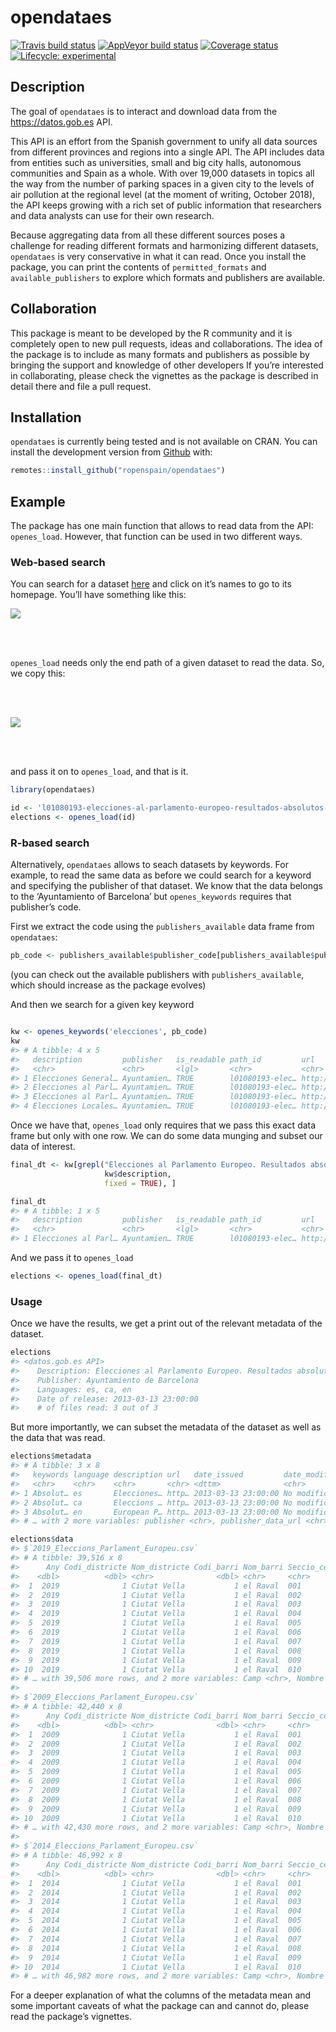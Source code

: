
<!-- README.md is generated from README.Rmd. Please edit that file -->

# opendataes

[![Travis build
status](https://travis-ci.org/rOpenSpain/opendataes.svg?branch=master)](https://travis-ci.org/rOpenSpain/opendataes)
[![AppVeyor build
status](https://ci.appveyor.com/api/projects/status/github/rOpenSpain/opendataes?branch=master&svg=true)](https://ci.appveyor.com/project/cimentadaj/opendataes)
[![Coverage
status](https://codecov.io/gh/rOpenSpain/opendataes/branch/master/graph/badge.svg)](https://codecov.io/github/rOpenSpain/opendataes?branch=master)
[![Lifecycle:
experimental](https://img.shields.io/badge/lifecycle-experimental-orange.svg)](https://www.tidyverse.org/lifecycle/#experimental)

## Description

The goal of `opendataes` is to interact and download data from the
<https://datos.gob.es> API.

This API is an effort from the Spanish government to unify all data
sources from different provinces and regions into a single API. The API
includes data from entities such as universities, small and big city
halls, autonomous communities and Spain as a whole. With over 19,000
datasets in topics all the way from the number of parking spaces in a
given city to the levels of air pollution at the regional level (at the
moment of writing, October 2018), the API keeps growing with a rich set
of public information that researchers and data analysts can use for
their own research.

Because aggregating data from all these different sources poses a
challenge for reading different formats and harmonizing different
datasets, `opendataes` is very conservative in what it can read. Once
you install the package, you can print the contents of
`permitted_formats` and `available_publishers` to explore which formats
and publishers are available.

## Collaboration

This package is meant to be developed by the R community and it is
completely open to new pull requests, ideas and collaborations. The idea
of the package is to include as many formats and publishers as possible
by bringing the support and knowledge of other developers If you’re
interested in collaborating, please check the vignettes as the package
is described in detail there and file a pull request.

## Installation

`opendataes` is currently being tested and is not available on CRAN. You
can install the development version from [Github](https://github.com)
with:

``` r
remotes::install_github("ropenspain/opendataes")
```

## Example

The package has one main function that allows to read data from the API:
`openes_load`. However, that function can be used in two different ways.

### Web-based search

You can search for a dataset
[here](http://datos.gob.es/es/catalogo?_publisher_display_name_limit=0)
and click on it’s names to go to its homepage. You’ll have something
like this:

<img src="man/figures/datos_web.png" align="center" />

<br/> <br/>

`openes_load` needs only the end path of a given dataset to read the
data. So, we copy this:

<br/> <br/>

<img src="man/figures/datos_url.png" align="center"/>

<br/> <br/>

and pass it on to `openes_load`, and that is it.

``` r
library(opendataes)

id <- 'l01080193-elecciones-al-parlamento-europeo-resultados-absolutos-por-seccion-censal-de-la-ciudad-de-barcelona'
elections <- openes_load(id)
```

### R-based search

Alternatively, `opendataes` allows to seach datasets by keywords. For
example, to read the same data as before we could search for a keyword
and specifying the publisher of that dataset. We know that the data
belongs to the ‘Ayuntamiento of Barcelona’ but `openes_keywords`
requires that publisher’s code.

First we extract the code using the `publishers_available` data frame
from `opendataes`:

``` r
pb_code <- publishers_available$publisher_code[publishers_available$publishers == 'Ayuntamiento de Barcelona']
```

(you can check out the available publishers with `publishers_available`,
which should increase as the package evolves)

And then we search for a given key keyword

``` r

kw <- openes_keywords('elecciones', pb_code)
kw
#> # A tibble: 4 x 5
#>   description         publisher   is_readable path_id         url          
#>   <chr>               <chr>       <lgl>       <chr>           <chr>        
#> 1 Elecciones General… Ayuntamien… TRUE        l01080193-elec… http://datos…
#> 2 Elecciones al Parl… Ayuntamien… TRUE        l01080193-elec… http://datos…
#> 3 Elecciones al Parl… Ayuntamien… TRUE        l01080193-elec… http://datos…
#> 4 Elecciones Locales… Ayuntamien… TRUE        l01080193-elec… http://datos…
```

Once we have that, `openes_load` only requires that we pass this exact
data frame but only with one row. We can do some data munging and subset
our data of interest.

``` r
final_dt <- kw[grepl("Elecciones al Parlamento Europeo. Resultados absolutos por sección censal de la ciudad de Barcelona",
                     kw$description,
                     fixed = TRUE), ]

final_dt
#> # A tibble: 1 x 5
#>   description         publisher   is_readable path_id         url          
#>   <chr>               <chr>       <lgl>       <chr>           <chr>        
#> 1 Elecciones al Parl… Ayuntamien… TRUE        l01080193-elec… http://datos…
```

And we pass it to `openes_load`

``` r
elections <- openes_load(final_dt)
```

### Usage

Once we have the results, we get a print out of the relevant metadata of
the dataset.

``` r
elections
#> <datos.gob.es API>
#>    Description: Elecciones al Parlamento Europeo. Resultados absolutos po...
#>    Publisher: Ayuntamiento de Barcelona
#>    Languages: es, ca, en
#>    Date of release: 2013-03-13 23:00:00
#>    # of files read: 3 out of 3
```

But more importantly, we can subset the metadata of the dataset as well
as the data that was read.

``` r
elections$metadata
#> # A tibble: 3 x 8
#>   keywords language description url   date_issued         date_modified
#>   <chr>    <chr>    <chr>       <chr> <dttm>              <chr>        
#> 1 Absolut… es       Elecciones… http… 2013-03-13 23:00:00 No modificat…
#> 2 Absolut… ca       Eleccions … http… 2013-03-13 23:00:00 No modificat…
#> 3 Absolut… en       European P… http… 2013-03-13 23:00:00 No modificat…
#> # … with 2 more variables: publisher <chr>, publisher_data_url <chr>
```

``` r
elections$data
#> $`2019_Eleccions_Parlament_Europeu.csv`
#> # A tibble: 39,516 x 8
#>      Any Codi_districte Nom_districte Codi_barri Nom_barri Seccio_censal
#>    <dbl>          <dbl> <chr>              <dbl> <chr>     <chr>        
#>  1  2019              1 Ciutat Vella           1 el Raval  001          
#>  2  2019              1 Ciutat Vella           1 el Raval  002          
#>  3  2019              1 Ciutat Vella           1 el Raval  003          
#>  4  2019              1 Ciutat Vella           1 el Raval  004          
#>  5  2019              1 Ciutat Vella           1 el Raval  005          
#>  6  2019              1 Ciutat Vella           1 el Raval  006          
#>  7  2019              1 Ciutat Vella           1 el Raval  007          
#>  8  2019              1 Ciutat Vella           1 el Raval  008          
#>  9  2019              1 Ciutat Vella           1 el Raval  009          
#> 10  2019              1 Ciutat Vella           1 el Raval  010          
#> # … with 39,506 more rows, and 2 more variables: Camp <chr>, Nombre <dbl>
#> 
#> $`2009_Eleccions_Parlament_Europeu.csv`
#> # A tibble: 42,440 x 8
#>      Any Codi_districte Nom_districte Codi_barri Nom_barri Seccio_censal
#>    <dbl>          <dbl> <chr>              <dbl> <chr>     <chr>        
#>  1  2009              1 Ciutat Vella           1 el Raval  001          
#>  2  2009              1 Ciutat Vella           1 el Raval  002          
#>  3  2009              1 Ciutat Vella           1 el Raval  003          
#>  4  2009              1 Ciutat Vella           1 el Raval  004          
#>  5  2009              1 Ciutat Vella           1 el Raval  005          
#>  6  2009              1 Ciutat Vella           1 el Raval  006          
#>  7  2009              1 Ciutat Vella           1 el Raval  007          
#>  8  2009              1 Ciutat Vella           1 el Raval  008          
#>  9  2009              1 Ciutat Vella           1 el Raval  009          
#> 10  2009              1 Ciutat Vella           1 el Raval  010          
#> # … with 42,430 more rows, and 2 more variables: Camp <chr>, Nombre <dbl>
#> 
#> $`2014_Eleccions_Parlament_Europeu.csv`
#> # A tibble: 46,992 x 8
#>      Any Codi_districte Nom_districte Codi_barri Nom_barri Seccio_censal
#>    <dbl>          <dbl> <chr>              <dbl> <chr>     <chr>        
#>  1  2014              1 Ciutat Vella           1 el Raval  001          
#>  2  2014              1 Ciutat Vella           1 el Raval  002          
#>  3  2014              1 Ciutat Vella           1 el Raval  003          
#>  4  2014              1 Ciutat Vella           1 el Raval  004          
#>  5  2014              1 Ciutat Vella           1 el Raval  005          
#>  6  2014              1 Ciutat Vella           1 el Raval  006          
#>  7  2014              1 Ciutat Vella           1 el Raval  007          
#>  8  2014              1 Ciutat Vella           1 el Raval  008          
#>  9  2014              1 Ciutat Vella           1 el Raval  009          
#> 10  2014              1 Ciutat Vella           1 el Raval  010          
#> # … with 46,982 more rows, and 2 more variables: Camp <chr>, Nombre <dbl>
```

For a deeper explanation of what the columns of the metadata mean and
some important caveats of what the package can and cannot do, please
read the package’s vignettes.
